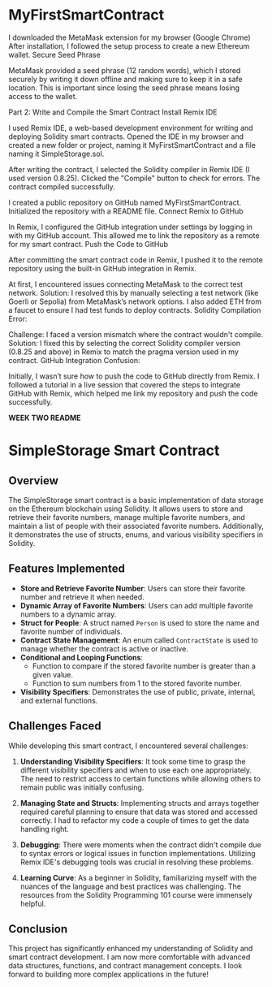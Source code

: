# MyFirstSmartContract
I downloaded the MetaMask extension for my browser (Google Chrome)
After installation, I followed the setup process to create a new Ethereum wallet.
Secure Seed Phrase

MetaMask provided a seed phrase (12 random words), which I stored securely by writing it down offline and making sure to keep it in a safe location. This is important since losing the seed phrase means losing access to the wallet.

Part 2: Write and Compile the Smart Contract
Install Remix IDE

I used Remix IDE, a web-based development environment for writing and deploying Solidity smart contracts.
Opened the IDE in my browser and created a new folder or project, naming it MyFirstSmartContract and a file naming it SimpleStorage.sol.


After writing the contract, I selected the Solidity compiler in Remix IDE (I used version 0.8.25).
Clicked the "Compile" button to check for errors. The contract compiled successfully.

I created a public repository on GitHub named MyFirstSmartContract.
Initialized the repository with a README file.
Connect Remix to GitHub

In Remix, I configured the GitHub integration under settings by logging in with my GitHub account.
This allowed me to link the repository as a remote for my smart contract.
Push the Code to GitHub

After committing the smart contract code in Remix, I pushed it to the remote repository using the built-in GitHub integration in Remix.

 At first, I encountered issues connecting MetaMask to the correct test network.
Solution: I resolved this by manually selecting a test network (like Goerli or Sepolia) from MetaMask’s network options. I also added ETH from a faucet to ensure I had test funds to deploy contracts.
Solidity Compilation Error:

Challenge: I faced a version mismatch where the contract wouldn't compile.
Solution: I fixed this by selecting the correct Solidity compiler version (0.8.25 and above) in Remix to match the pragma version used in my contract.
GitHub Integration Confusion:

 Initially, I wasn’t sure how to push the code to GitHub directly from Remix.
I followed a tutorial in a live session that covered the steps to integrate GitHub with Remix, which helped me link my repository and push the code successfully.




**WEEK TWO README**

# SimpleStorage Smart Contract

## Overview

The SimpleStorage smart contract is a basic implementation of data storage on the Ethereum blockchain using Solidity. It allows users to store and retrieve their favorite numbers, manage multiple favorite numbers, and maintain a list of people with their associated favorite numbers. Additionally, it demonstrates the use of structs, enums, and various visibility specifiers in Solidity.

## Features Implemented

- **Store and Retrieve Favorite Number**: Users can store their favorite number and retrieve it when needed.
- **Dynamic Array of Favorite Numbers**: Users can add multiple favorite numbers to a dynamic array.
- **Struct for People**: A struct named `Person` is used to store the name and favorite number of individuals.
- **Contract State Management**: An enum called `ContractState` is used to manage whether the contract is active or inactive.
- **Conditional and Looping Functions**:
  - Function to compare if the stored favorite number is greater than a given value.
  - Function to sum numbers from 1 to the stored favorite number.
- **Visibility Specifiers**: Demonstrates the use of public, private, internal, and external functions.

## Challenges Faced

While developing this smart contract, I encountered several challenges:

1. **Understanding Visibility Specifiers**: It took some time to grasp the different visibility specifiers and when to use each one appropriately. The need to restrict access to certain functions while allowing others to remain public was initially confusing.

2. **Managing State and Structs**: Implementing structs and arrays together required careful planning to ensure that data was stored and accessed correctly. I had to refactor my code a couple of times to get the data handling right.

3. **Debugging**: There were moments when the contract didn't compile due to syntax errors or logical issues in function implementations. Utilizing Remix IDE's debugging tools was crucial in resolving these problems.

4. **Learning Curve**: As a beginner in Solidity, familiarizing myself with the nuances of the language and best practices was challenging. The resources from the Solidity Programming 101 course were immensely helpful.

## Conclusion

This project has significantly enhanced my understanding of Solidity and smart contract development. I am now more comfortable with advanced data structures, functions, and contract management concepts. I look forward to building more complex applications in the future!



